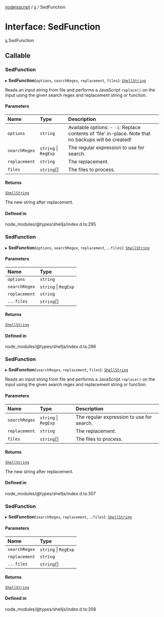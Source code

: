 [nodejsscript](../README.md) / [s](../modules/s.md) / SedFunction

# Interface: SedFunction

[s](../modules/s.md).SedFunction

## Callable

### SedFunction

▸ **SedFunction**(`options`, `searchRegex`, `replacement`, `files`): [`ShellString`](../modules/s.md#shellstring-1)

Reads an input string from file and performs a JavaScript `replace()`
on the input using the given search regex and replacement string or function.

#### Parameters

| Name | Type | Description |
| :------ | :------ | :------ |
| `options` | `string` | Available options:        - `-i`: Replace contents of 'file' in-place. Note that no backups will be created! |
| `searchRegex` | `string` \| `RegExp` | The regular expression to use for search. |
| `replacement` | `string` | The replacement. |
| `files` | `string`[] | The files to process. |

#### Returns

[`ShellString`](../modules/s.md#shellstring-1)

The new string after replacement.

#### Defined in

node_modules/@types/shelljs/index.d.ts:295

### SedFunction

▸ **SedFunction**(`options`, `searchRegex`, `replacement`, ...`files`): [`ShellString`](../modules/s.md#shellstring-1)

#### Parameters

| Name | Type |
| :------ | :------ |
| `options` | `string` |
| `searchRegex` | `string` \| `RegExp` |
| `replacement` | `string` |
| `...files` | `string`[] |

#### Returns

[`ShellString`](../modules/s.md#shellstring-1)

#### Defined in

node_modules/@types/shelljs/index.d.ts:296

### SedFunction

▸ **SedFunction**(`searchRegex`, `replacement`, `files`): [`ShellString`](../modules/s.md#shellstring-1)

Reads an input string from file and performs a JavaScript `replace()`
on the input using the given search regex and replacement string or function.

#### Parameters

| Name | Type | Description |
| :------ | :------ | :------ |
| `searchRegex` | `string` \| `RegExp` | The regular expression to use for search. |
| `replacement` | `string` | The replacement. |
| `files` | `string`[] | The files to process. |

#### Returns

[`ShellString`](../modules/s.md#shellstring-1)

The new string after replacement.

#### Defined in

node_modules/@types/shelljs/index.d.ts:307

### SedFunction

▸ **SedFunction**(`searchRegex`, `replacement`, ...`files`): [`ShellString`](../modules/s.md#shellstring-1)

#### Parameters

| Name | Type |
| :------ | :------ |
| `searchRegex` | `string` \| `RegExp` |
| `replacement` | `string` |
| `...files` | `string`[] |

#### Returns

[`ShellString`](../modules/s.md#shellstring-1)

#### Defined in

node_modules/@types/shelljs/index.d.ts:308
